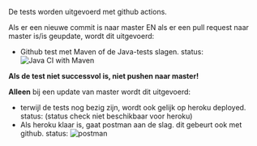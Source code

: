 De tests worden uitgevoerd met github actions.

Als er een nieuwe commit is naar master EN als er een pull request naar master is/is geupdate, wordt dit uitgevoerd:

* Github test met Maven of de Java-tests slagen. status: ![Java CI with Maven](https://github.com/huict/prbed-2021-v2b-v/workflows/Java%20CI%20with%20Maven/badge.svg)

**Als de test niet successvol is, niet pushen naar master!**

**Alleen** bij een update van master wordt dit uitgevoerd:

* terwijl de tests nog bezig zijn, wordt ook gelijk op heroku deployed. status: (status check niet beschikbaar voor heroku)  
* Als heroku klaar is, gaat postman aan de slag. dit gebeurt ook met github. status: ![postman](https://github.com/huict/prbed-2021-v2b-v/workflows/postman/badge.svg)
